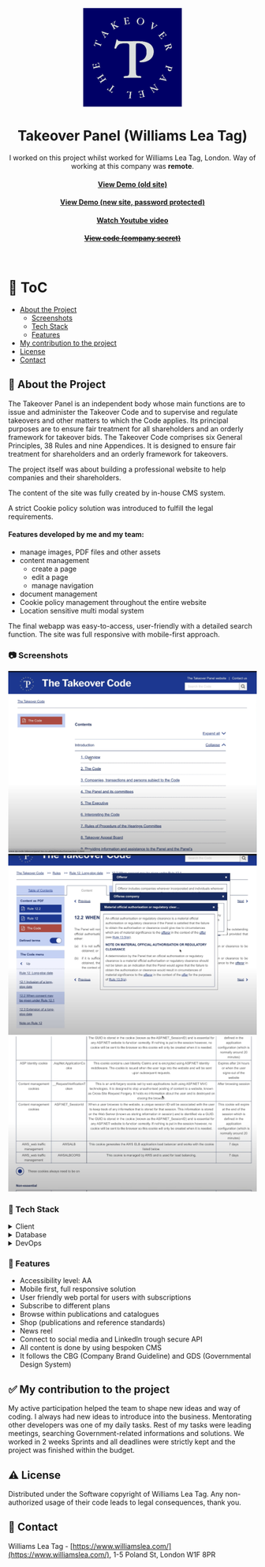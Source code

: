 <!--
Hey, thanks for using the awesome-readme-template template.
If you have any enhancements, then fork this project and create a pull request
or just open an issue with the label "enhancement".

Don't forget to give this project a star for additional support ;)
Maybe you can mention me or this repo in the acknowledgements too
-->
<div align="center">
  <img src="assets/takeoverpanel.png" alt="logo" width="200" height="auto" />

  <h1>Takeover Panel (Williams Lea Tag)</h1>
  
  <p>
    I worked on this project whilst worked for Williams Lea Tag, London. Way of working at this company was <strong>remote</strong>.
  </p>
   
  <h4>
    <a href="https://www.thetakeoverpanel.org.uk/" target="_blank">View Demo (old site)</a>
  </h4>
  <h4>
    <a href="https://www.qa.code.takeoverpanel.tso.co.uk/tp" target="_blank">View Demo (new site, password protected)</a>
  </h4>
  <h4>
    <a href="https://youtu.be/I6-fDVan8mc"  target="_blank">Watch Youtube video</a>
  </h4>
  <h4>
    <a href="#" title="Sorry, it's company secret"  target="_blank"><s>View code (company secret)</s></a>
  </h4>

</div>

<br />

<!-- Table of Contents -->

# :notebook_with_decorative_cover: ToC

- [About the Project](#star2-about-the-project)
  - [Screenshots](#camera-screenshots)
  - [Tech Stack](#space_invader-tech-stack)
  - [Features](#dart-features)
- [My contribution to the project](#white_check_mark-my-contribution-to-the-project)
- [License](#warning-license)
- [Contact](#handshake-contact)

<!-- About the Project -->

## :star2: About the Project

<p>The Takeover Panel is an independent body whose main functions are to issue and administer the Takeover Code and to supervise and regulate takeovers and other matters to which the Code applies. Its principal purposes are to ensure fair treatment for all shareholders and an orderly framework for takeover bids. The Takeover Code comprises six General Principles, 38 Rules and nine Appendices. It is designed to ensure fair treatment for shareholders and an orderly framework for takeovers.</p>
<p>The project itself was about building a professional website to help companies and their shareholders.</p>
<p>The content of the site was fully created by in-house CMS system.</p>
<p>A strict Cookie policy solution was introduced to fulfill the legal requirements.</p>
<p></p>

<p><h4>Features developed by me and my team:</h4>
  <ul>
    <li>manage images, PDF files and other assets</li>
    <li>content management
      <ul>
        <li>create a page</li>
        <li>edit a page</li>
        <li>manage navigation</li>
      </ul>
    </li>
    <li>document management</li>
    <li>Cookie policy management throughout the entire website</li>
    <li>Location sensitive multi modal system</li>
  </ul>
</p>
<p>
The final webapp was easy-to-access, user-friendly with a detailed search function. The site was full responsive with mobile-first approach.
</p>

<!-- Screenshots -->

### :camera: Screenshots

<div align="center"> 
  <img src="assets/takeoverpanel_main.jpg" alt="screenshot" />
</div>
<div align="center"> 
  <img src="assets/takeoverpanel_modals.jpg" alt="screenshot" />
</div>
<div align="center"> 
  <img src="assets/takeoverpanel_cookies.jpg" alt="screenshot" />
</div>

<!-- TechStack -->

### :space_invader: Tech Stack

<details>
  <summary>Client</summary>
  <ul>
    <li><a href="https://developer.mozilla.org/en-US/docs/Web/JavaScript"  target="_blank">JavaScript</a></li>
    <li><a href="https://jquery.com/"  target="_blank">JQuery</a></li>
    <li><a href="https://www.npmjs.com/"  target="_blank">NPM packages</a></li>
    <li><a href="#">In-house CMS and plugins</a></li>
    <li><a href="https://www.w3schools.com/html/html5_semantic_elements.asp" target="_blank">Semantic HTML5</a></li>
    <li><a href="https://www.w3schools.com/css/"  target="_blank">CSS3</a></li>
  </ul>
</details>

<details>
<summary>Database</summary>
  <ul>
    <li><a href="https://www.mysql.com/">MySQL</a></li>
  </ul>
</details>

<details>
<summary>DevOps</summary>
  <ul>
    <li><a href="https://bitbucket.org/">BitBucket</a></li>
    <li><a href="https://www.docker.com/">Docker</a></li>
    <li><a href="https://www.jenkins.io/">Jenkins</a></li>
    <li><a href="https://www.jslint.com/">JS Lint</a></li>
    <li><a href="https://github.com/features/actions">GitHub Actions</a></li>
    <li><a href="https://docs.github.com/en/actions/writing-workflows/about-workflows">GitHub Workflow</a></li>
  </ul>
</details>

<!-- Features -->

### :dart: Features

- Accessibility level: AA
- Mobile first, full responsive solution
- User friendly web portal for users with subscriptions
- Subscribe to different plans
- Browse within publications and catalogues
- Shop (publications and reference standards)
- News reel
- Connect to social media and LinkedIn trough secure API
- All content is done by using bespoken CMS
- It follows the CBG (Company Brand Guideline) and GDS (Governmental Design System)

<!-- My contribution to the project -->

## :white_check_mark: My contribution to the project

My active participation helped the team to shape new ideas and way of coding. I always had new ideas to introduce into the business. Mentorating other developers was one of my daily tasks. Rest of my tasks were leading meetings, searching Government-related informations and solutions. We worked in 2 weeks Sprints and all deadlines were strictly kept and the project was finished within the budget.

<!-- License -->

## :warning: License

Distributed under the Software copyright of Williams Lea Tag. Any non-authorized usage of their code leads to legal consequences, thank you.

<!-- Contact -->

## :handshake: Contact

Williams Lea Tag -
[https://www.williamslea.com/](https://www.williamslea.com/), 1-5 Poland St, London W1F 8PR

